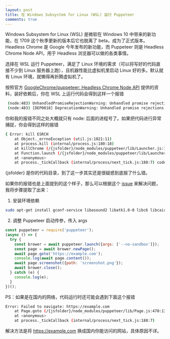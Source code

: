 ```yaml
---
layout: post
title: 在 Windows Subsystem for Linux (WSL) 运行 Puppeteer
comments: true
---
```


Windows Subsystem for Linux (WSL) 是微软在 Windows 10 中带来的新功能，在 1709 这个秋季更新的版本后它也脱离了 beta，成为了正式版本。Headless Chrome 是 Google 今年发布的新功能，而 Puppeteer 则是 Headless Chrome Node API，用于 Headless 浏览器可以做的各类事情。

选择在 WSL 运行 Puppeteer，满足了 Linux 环境的需求（可以将写好的代码直接不少到 Linux 服务器上跑），且机器性能比虚拟机里启动 Linux 好的多。默认就有 Linux 环境，就懒得再折腾虚拟机了。

按照官方 [GoogleChrome/puppeteer: Headless Chrome Node API][1] 提供的资料，装好依赖后，你在 WSL 上运行代码会得到这样一个报错

```bash
 (node:483) UnhandledPromiseRejectionWarning: Unhandled promise rejection (rejection id: 1): Error: kill ESRCH 
 (node:483) [DEP0018] DeprecationWarning: Unhandled promise rejections are deprecated. In the future, promise rejections that are not handled will terminate the Node.js process with a non-zero exit code.
```

你和我的报错不同之处大概就只有 node: 后面的进程号了。如果把代码进行异常捕捉，你会得到这样的报错

```bash
{ Error: kill ESRCH
    at Object._errnoException (util.js:1021:11)
    at process.kill (internal/process.js:180:18)
    at killChrome (/{jsfolder}/node_modules/puppeteer/lib/Launcher.js:151:21)
    at Function.launch (/{jsfolder}/node_modules/puppeteer/lib/Launcher.js:136:7)
    at <anonymous>
    at process._tickCallback (internal/process/next_tick.js:188:7) code: 'ESRCH', errno: 'ESRCH', syscall: 'kill' }
```

{jsfolder} 是你的代码目录，到了这一步其实还是很疑惑到底报了什么错。

如果你的报错也是上面提到的这个样子，那么可以根据这个 [issue][2] 来解决问题，我将步骤提取了出来：

1. 安装环境依赖

```bash
sudo apt-get install gconf-service libasound2 libatk1.0-0 libc6 libcairo2 libcups2 libdbus-1-3 libexpat1 libfontconfig1 libgcc1 libgconf-2-4 libgdk-pixbuf2.0-0 libglib2.0-0 libgtk-3-0 libnspr4 libpango-1.0-0 libpangocairo-1.0-0 libstdc++6 libx11-6 libx11-xcb1 libxcb1 libxcomposite1 libxcursor1 libxdamage1 libxext6 libxfixes3 libxi6 libxrandr2 libxrender1 libxss1 libxtst6 ca-certificates fonts-liberation libappindicator1 libnss3 lsb-release xdg-utils wget
```

2. 调整 Puppeteer 启动传参，传入 args

```JavaScript
const puppeteer = require('puppeteer');
(async () => {
  try {
    const brower = await puppeteer.launch({args: ['--no-sandbox']});
    const page = await brower.newPage();
    await page.goto('https://example.com');
    console.log(await page.content());
    await page.screenshot({path: 'screenshot.png'});
    await brower.close();
  } catch (e) {
    console.log(e);
  }
})();
```

PS：如果是在国内的网络，代码运行时还可能会遇到下面这个报错

```Bash
Error: Failed to navigate: https://example.com
    at Page.goto (/{jsfolder}/node_modules/puppeteer/lib/Page.js:470:13)
    at <anonymous>
    at process._tickCallback (internal/process/next_tick.js:188:7)
```
解决方法是将 https://example.com 换成国内你能访问的网站，具体原因不详。

[1]: https://github.com/GoogleChrome/puppeteer
[2]: https://github.com/Googlechrome/puppeteer/issues/290